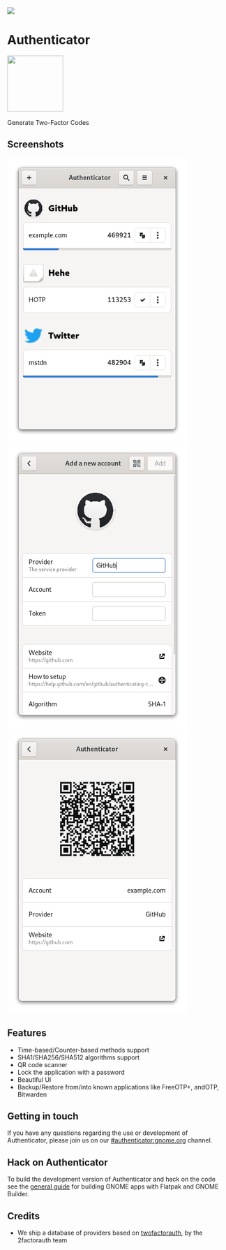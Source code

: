 <a href="https://flathub.org/apps/details/com.belmoussaoui.Authenticator">
<img src="https://flathub.org/assets/badges/flathub-badge-i-en.png" width="190px" />
</a>

# Authenticator

<img src="https://gitlab.gnome.org/bilelmoussaoui/authenticator/raw/master/data/icons/com.belmoussaoui.Authenticator.svg" width="128px" height="128px" />
<p>Generate Two-Factor Codes</p>

## Screenshots

![screenshot](data/screenshots/screenshot1.png)
![screenshot](data/screenshots/screenshot2.png)
![screenshot](data/screenshots/screenshot3.png)

## Features

- Time-based/Counter-based methods support
- SHA1/SHA256/SHA512 algorithms support
- QR code scanner
- Lock the application with a password
- Beautiful UI
- Backup/Restore from/into known applications like FreeOTP+, andOTP, Bitwarden

## Getting in touch

If you have any questions regarding the use or development of Authenticator, please join us on our [#authenticator:gnome.org](https://matrix.to/#/#authenticator:gnome.org) channel.

## Hack on Authenticator

To build the development version of Authenticator and hack on the code
see the [general guide](https://wiki.gnome.org/Newcomers/BuildProject)
for building GNOME apps with Flatpak and GNOME Builder.

## Credits

- We ship a database of providers based on [twofactorauth](https://github.com/2factorauth/twofactorauth), by the 2factorauth team
